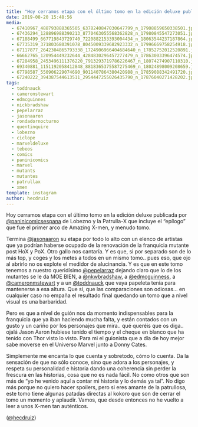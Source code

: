 ```yaml
---
title: "Hoy cerramos etapa con el último tomo en la edición deluxe publicada por @paninicomicsespana de Lobezno y la Patrulla-X que incluye el “epílogo” que fue el primer arco de Amazing X-men"
date: 2019-08-20 15:48:56
media: 
  - 67410967_488793888365505_6378240847030647799_n_17908859650338501.jpg
  - 67436294_128896988390213_8770463055568362828_n_17980845547273051.jpg
  - 67188499_667719843729740_7220882153393004434_n_18063544237187864.jpg
  - 67735319_371803680391078_8045009339682923332_n_17996669758254918.jpg
  - 67117877_2642304865793338_1724906966404684640_n_17852752012520891.jpg
  - 66662765_120954449232644_4284830296457277479_n_17863003396474574.jpg
  - 67284958_2453496111376220_7913293719786226467_n_18074274907110310.jpg
  - 69340881_1151192058412848_8818365375587275469_n_18024898009208659.jpg
  - 67798587_550906229074690_9011407864380420988_n_17859088342491720.jpg
  - 67240222_394387544613511_2954447255026435790_n_17876040271428202.jpg
tags: 
  - toddnauck
  - cameronstewart
  - edmcguinnes
  - nickbradshaw
  - pepelarraz
  - jasonaaron
  - rondadornocturno
  - quentinquire
  - lobezno
  - ciclope
  - marveldeluxe
  - tebeos
  - comics
  - paninicomics
  - marvel
  - mutants
  - mutantes
  - patrullax
  - xmen
template: instagram
author: hecdruiz
---
```


Hoy cerramos etapa con el último tomo en la edición deluxe publicada por [@paninicomicsespana](https://instagram.com/paninicomicsespana) de Lobezno y la Patrulla-X que incluye el “epílogo” que fue el primer arco de Amazing X-men, y menudo tomo.


Termina [@jasonaaron](https://instagram.com/jasonaaron) su etapa por todo lo alto con un elenco de artistas que ya podrían haberse ocupado de la renovación de la franquicia mutante post HoX y PoX. Otro gallo nos cantaría. Y es que, si por separado son de lo más top, y coges y los metes a todos en un mismo tomo.. pues eso, que ojo al abrirlo no os explote el medidor de alucinancia. Y es que en este tomo tenemos a nuestro queridísimo [@pepelarraz](https://instagram.com/pepelarraz) dejando claro que lo de los mutantes se le da MOE BIEN, a [@nkwbradshaw](https://instagram.com/nkwbradshaw), a [@edmcguinness](https://instagram.com/edmcguinness), a [@cameronmstewart](https://instagram.com/cameronmstewart) y a un [@toddnauck](https://instagram.com/toddnauck) que vaya papeleta tenía para mantenerse a esa altura. Que sí, que las comparaciones son odiosas… en cualquier caso no empaña el resultado final quedando un tomo que a nivel visual es una barbaridad.


Pero es que a nivel de guión nos da momento indispensables para la franquicia que ya iban haciendo mucha falta, y están contados con un gusto y un cariño por los personajes que mira.. qué queréis que os diga.. ojalá Jason Aaron hubiese tenido el tiempo y el cheque en blanco que ha tenido con Thor visto lo visto. Para mi el guionista que a día de hoy mejor sabe moverse en el Universo Marvel junto a Donny Cates.


Simplemente me encanta lo que cuenta y sobretodo, cómo lo cuenta. Da la sensación de que no sólo conoce, sino que adora a los personajes, y respeta su personalidad e historia dando una coherencia sin perder la frescura en las historias, cosa que no es nada fácil. No como otros que son más de “yo he venido aquí a contar mi historia y lo demás ya tal”. No digo más porque no quiero hacer spoilers, pero si eres amante de la patrullosa, este tomo tiene algunas patadas directas al kokoro que son de cerrar el tomo un momento y aplaudir. Vamos, que desde entonces no he vuelto a leer a unos X-men tan auténticos.


([@hecdruiz](https://instagram.com/hecdruiz))
